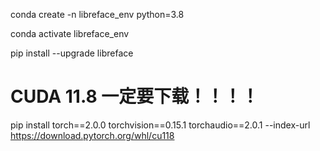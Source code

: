 conda create -n libreface_env python=3.8

conda activate libreface_env

pip install --upgrade libreface

# CUDA 11.8 一定要下载！！！！
pip install torch==2.0.0 torchvision==0.15.1 torchaudio==2.0.1 --index-url https://download.pytorch.org/whl/cu118

